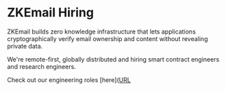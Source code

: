 # ZKEmail Hiring

ZKEmail builds zero knowledge infrastructure that lets applications cryptographically verify email ownership and content without revealing private data. 

We're remote-first, globally distributed and hiring smart contract engineers and research engineers. 

Check out our engineering roles [here]([URL](https://github.com/zkemail/hiring/blob/main/smartcontract.md)

